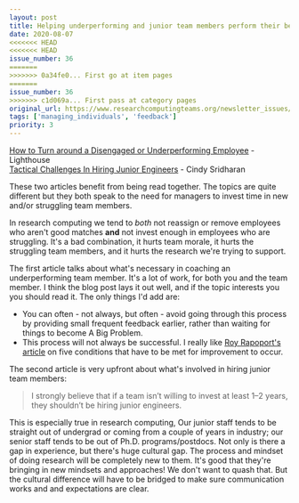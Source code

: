 ```yaml
---
layout: post
title: Helping underperforming and junior team members perform their best
date: 2020-08-07
<<<<<<< HEAD
<<<<<<< HEAD
issue_number: 36
=======
>>>>>>> 0a34fe0... First go at item pages
=======
issue_number: 36
>>>>>>> c1d069a... First pass at category pages
original_url: https://www.researchcomputingteams.org/newsletter_issues/0036
tags: ['managing_individuals', 'feedback']
priority: 3
---
```


<!-- markdownlint-disable MD033 -->
<!-- markdownlint-disable MD041 -->
<!-- markdownlint-disable MD049 -->

[How to Turn around a Disengaged or Underperforming Employee](https://getlighthouse.com/blog/turn-around-disengaged-underperforming-employee/) - Lighthouse<br/>
[Tactical Challenges In Hiring Junior Engineers](https://medium.com/@copyconstruct/tactical-challenges-in-hiring-junior-engineers-29e31634a9bd) - Cindy Sridharan

These two articles benefit from being read together. The topics are quite different but they both speak to the need for managers to invest time in new and/or struggling team members.

In research computing we tend to *both* not reassign or remove employees who aren't good matches **and** not invest enough in employees who are struggling. It's a bad combination, it hurts team morale, it hurts the struggling team members, and it hurts the research we're trying to support.

The first article talks about what's necessary in coaching an underperforming team member. It's a lot of work, for both you and the team member. I think the blog post lays it out well, and if the topic interests you you should read it. The only things I'd add are:

- You can often - not always, but often - avoid going through this process by providing small frequent feedback earlier, rather than waiting for things to become A Big Problem.
- This process will not always be successful. I really like [Roy Rapoport's article](https://medium.com/@royrapoport/the-five-conditions-for-improvement-20909f856dab) on five conditions that have to be met for improvement to occur.

The second article is very upfront about what's involved in hiring junior team members:

> I strongly believe that if a team isn’t willing to invest at least 1–2 years, they shouldn’t be hiring junior engineers.

This is especially true in research computing, Our junior staff tends to be straight out of undergrad or coming from a couple of years in industry; our senior staff tends to be out of Ph.D. programs/postdocs. Not only is there a gap in experience, but there's huge cultural gap. The process and mindset of doing research will be completely new to them. It's good that they're bringing in new mindsets and approaches! We don't want to quash that. But the cultural difference will have to be bridged to make sure communication works and and expectations are clear.
